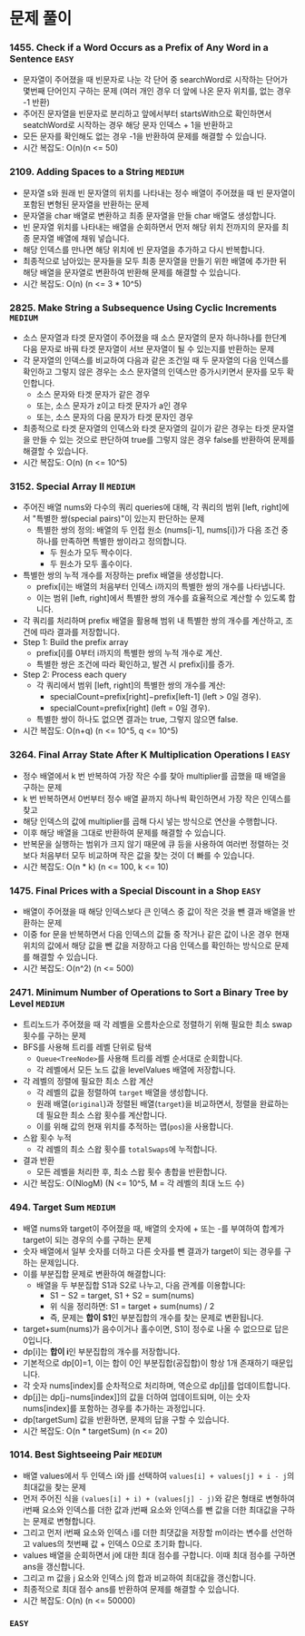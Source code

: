 # 문제 풀이

### 1455. Check if a Word Occurs as a Prefix of Any Word in a Sentence ```EASY```
- 문자열이 주어졌을 때 빈문자로 나눈 각 단어 중 searchWord로 시작하는 단어가 몇번째 단어인지 구하는 문제 (여러 개인 경우 더 앞에 나온 문자 위치를, 없는 경우 -1 반환)
- 주어진 문자열을 빈문자로 분리하고 앞에서부터 startsWith으로 확인하면서 seatchWord로 시작하는 경우 해당 문자 인덱스 + 1을 반환하고
- 모든 문자를 확인해도 없는 경우 -1을 반환하여 문제를 해결할 수 있습니다.
- 시간 복잡도: O(n)(n <= 50)

### 2109. Adding Spaces to a String ```MEDIUM```
- 문자열 s와 원래 빈 문자열의 위치를 나타내는 정수 배열이 주어졌을 때 빈 문자열이 포함된 변형된 문자열을 반환하는 문제
- 문자열을 char 배열로 변환하고 최종 문자열을 만들 char 배열도 생성합니다.
- 빈 문자열 위치를 나타내는 배열을 순회하면서 먼저 해당 위치 전까지의 문자를 최종 문자열 배열에 채워 넣습니다.
- 해당 인덱스를 만나면 해당 위치에 빈 문자열을 추가하고 다시 반복합니다.
- 최종적으로 남아있는 문자들을 모두 최종 문자열을 만들기 위한 배열에 추가한 뒤 해당 배열을 문자열로 변환하여 반환해 문제를 해결할 수 있습니다.
- 시간 복잡도: O(n) (n <= 3 * 10^5)

### 2825. Make String a Subsequence Using Cyclic Increments ```MEDIUM```
- 소스 문자열과 타겟 문자열이 주어졌을 때 소스 문자열의 문자 하나하나를 한단계 다음 문자로 바꿔 타겟 문자열이 서브 문자열이 될 수 있는지를 반환하는 문제
- 각 문자열의 인덱스를 비교하여 다음과 같은 조건일 때 두 문자열의 다음 인덱스를 확인하고 그렇지 않은 경우는 소스 문자열의 인덱스만 증가시키면서 문자를 모두 확인합니다.
  + 소스 문자와 타겟 문자가 같은 경우
  + 또는, 소스 문자가 z이고 타겟 문자가 a인 경우
  + 또는, 소스 문자의 다음 문자가 타겟 문자인 경우
- 최종적으로 타겟 문자열의 인덱스와 타겟 문자열의 길이가 같은 경우는 타겟 문자열을 만들 수 있는 것으로 판단하여 true를 그렇지 않은 경우 false를 반환하여 문제를 해결할 수 있습니다.
- 시간 복잡도: O(n) (n <= 10^5)

### 3152. Special Array II ```MEDIUM```
- 주어진 배열 nums와 다수의 쿼리 queries에 대해, 각 쿼리의 범위 [left, right]에서 "특별한 쌍(special pairs)"이 있는지 판단하는 문제
  + 특별한 쌍의 정의: 배열의 두 인접 원소 (nums[i-1], nums[i])가 다음 조건 중 하나를 만족하면 특별한 쌍이라고 정의합니다.
    - 두 원소가 모두 짝수이다.
    - 두 원소가 모두 홀수이다.
- 특별한 쌍의 누적 개수를 저장하는 prefix 배열을 생성합니다.
  + prefix[i]는 배열의 처음부터 인덱스 i까지의 특별한 쌍의 개수를 나타냅니다.
  + 이는 범위 [left, right]에서 특별한 쌍의 개수를 효율적으로 계산할 수 있도록 합니다.
- 각 쿼리를 처리하며 prefix 배열을 활용해 범위 내 특별한 쌍의 개수를 계산하고, 조건에 따라 결과를 저장합니다.
- Step 1: Build the prefix array
  + prefix[i]를 0부터 i까지의 특별한 쌍의 누적 개수로 계산.
  + 특별한 쌍은 조건에 따라 확인하고, 발견 시 prefix[i]를 증가.
- Step 2: Process each query
  + 각 쿼리에서 범위 [left, right]의 특별한 쌍의 개수를 계산:
    - specialCount=prefix[right]−prefix[left-1] (left > 0일 경우).
    - specialCount=prefix[right] (left = 0일 경우).
  + 특별한 쌍이 하나도 없으면 결과는 true, 그렇지 않으면 false.
- 시간 복잡도: O(n+q) (n <= 10^5, q <= 10^5)

### 3264. Final Array State After K Multiplication Operations I ```EASY```
- 정수 배열에서 k 번 반복하여 가장 작은 수를 찾아 multiplier를 곱했을 때 배열을 구하는 문제
- k 번 반복하면서 0번부터 정수 배열 끝까지 하나씩 확인하면서 가장 작은 인덱스를 찾고
- 해당 인덱스의 값에 multiplier를 곱해 다시 넣는 방식으로 연산을 수행합니다.
- 이후 해당 배열을 그대로 반환하여 문제를 해결할 수 있습니다.
- 반복문을 실행하는 범위가 크지 않기 때문에 큐 등을 사용하여 여러번 정렬하는 것보다 처음부터 모두 비교하며 작은 값을 찾는 것이 더 빠를 수 있습니다.
- 시간 복잡도: O(n * k) (n <= 100, k <= 10)

### 1475. Final Prices with a Special Discount in a Shop ```EASY```
- 배열이 주어졌을 때 해당 인덱스보다 큰 인덱스 중 값이 작은 것을 뺀 결과 배열을 반환하는 문제
- 이중 for 문을 반복하면서 다음 인덱스의 값들 중 작거나 같은 값이 나온 경우 현재 위치의 값에서 해당 값을 뺀 값을 저장하고 다음 인덱스를 확인하는 방식으로 문제를 해결할 수 있습니다.
- 시간 복잡도: O(n^2) (n <= 500)

### 2471. Minimum Number of Operations to Sort a Binary Tree by Level  ```MEDIUM```
- 트리노드가 주어졌을 때 각 레벨을 오름차순으로 정렬하기 위해 필요한 최소 swap 횟수를 구하는 문제
- BFS를 사용해 트리를 레벨 단위로 탐색
  + `Queue<TreeNode>`를 사용해 트리를 레벨 순서대로 순회합니다.
  + 각 레벨에서 모든 노드 값을 levelValues 배열에 저장합니다.
- 각 레벨의 정렬에 필요한 최소 스왑 계산
  + 각 레벨의 값을 정렬하여 `target` 배열을 생성합니다.
  + 원래 배열(`original`)과 정렬된 배열(`target`)을 비교하면서, 정렬을 완료하는 데 필요한 최소 스왑 횟수를 계산합니다.
  + 이를 위해 값의 현재 위치를 추적하는 맵(`pos`)을 사용합니다.
- 스왑 횟수 누적
  + 각 레벨의 최소 스왑 횟수를 `totalSwaps`에 누적합니다.
- 결과 반환
  + 모든 레벨을 처리한 후, 최소 스왑 횟수 총합을 반환합니다.
- 시간 복잡도: O(NlogM) (N <= 10^5, M = 각 레벨의 최대 노드 수)

### 494. Target Sum ```MEDIUM```
- 배열 nums와 target이 주어졌을 때, 배열의 숫자에 + 또는 -를 부여하여 합계가 target이 되는 경우의 수를 구하는 문제
- 숫자 배열에서 일부 숫자를 더하고 다른 숫자를 뺀 결과가 target이 되는 경우를 구하는 문제입니다.
- 이를 부분집합 문제로 변환하여 해결합니다:
  + 배열을 두 부분집합 S1과 S2로 나누고, 다음 관계를 이용합니다:
    - S1 − S2 = target, S1 + S2 = sum(nums)
    - 위 식을 정리하면: S1 = target + sum(nums) / 2
    - 즉, 문제는 **합이 S1**인 부분집합의 개수를 찾는 문제로 변환됩니다.
- target+sum(nums)가 음수이거나 홀수이면, S1이 정수로 나올 수 없으므로 답은 0입니다.
- dp[i]는 **합이 i**인 부분집합의 개수를 저장합니다.
- 기본적으로 dp[0]=1, 이는 합이 0인 부분집합(공집합)이 항상 1개 존재하기 때문입니다.
- 각 숫자 nums[index]를 순차적으로 처리하며, 역순으로 dp[j]를 업데이트합니다.
- dp[j]는 dp[j−nums[index]]의 값을 더하여 업데이트되며, 이는 숫자 nums[index]를 포함하는 경우를 추가하는 과정입니다.
- dp[targetSum] 값을 반환하면, 문제의 답을 구할 수 있습니다.
- 시간 복잡도: O(n * targetSum) (n <= 20)

### 1014. Best Sightseeing Pair ```MEDIUM```
- 배열 values에서 두 인덱스 i와 j를 선택하여 `values[i] + values[j] + i - j`의 최대값을 찾는 문제
- 먼저 주어진 식을 `(values[i] + i) + (values[j] - j)`와 같은 형태로 변형하여 i번째 요소와 인덱스를 더한 값과 j번째 요소와 인덱스를 뺀 값을 더한 최대값을 구하는 문제로 변형합니다.
- 그리고 먼저 i번째 요소와 인덱스 i를 더한 최댓값을 저장할 m이라는 변수를 선언하고 values의 첫번째 값 + 인덱스 0으로 초기화 합니다.
- values 배열을 순회하면서 j에 대한 최대 점수를 구합니다. 이때 최대 점수를 구하면 ans을 갱신합니다.
- 그리고 m 값을 j 요소와 인덱스 j의 합과 비교하여 최대값을 갱신합니다.
- 최종적으로 최대 점수 ans를 반환하여 문제를 해결할 수 있습니다.
- 시간 복잡도: O(n) (n <= 50000)

### ```EASY```



